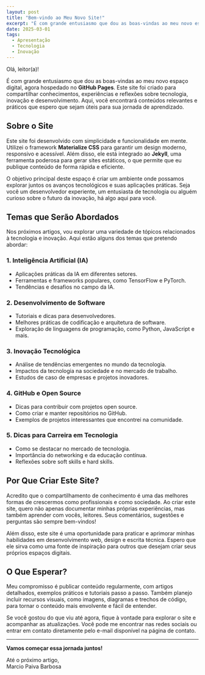 ```yaml
---
layout: post
title: "Bem-vindo ao Meu Novo Site!"
excerpt: "É com grande entusiasmo que dou as boas-vindas ao meu novo espaço digital, agora hospedado no **GitHub Pages**."
date: 2025-03-01
tags:
  - Apresentação
  - Tecnologia
  - Inovação
---
```



Olá, leitor(a)!  

É com grande entusiasmo que dou as boas-vindas ao meu novo espaço digital, agora hospedado no **GitHub Pages**. Este site foi criado para compartilhar conhecimentos, experiências e reflexões sobre tecnologia, inovação e desenvolvimento. Aqui, você encontrará conteúdos relevantes e práticos que espero que sejam úteis para sua jornada de aprendizado.

## Sobre o Site

Este site foi desenvolvido com simplicidade e funcionalidade em mente. Utilizei o framework **Materialize CSS** para garantir um design moderno, responsivo e acessível. Além disso, ele está integrado ao **Jekyll**, uma ferramenta poderosa para gerar sites estáticos, o que permite que eu publique conteúdo de forma rápida e eficiente.

O objetivo principal deste espaço é criar um ambiente onde possamos explorar juntos os avanços tecnológicos e suas aplicações práticas. Seja você um desenvolvedor experiente, um entusiasta de tecnologia ou alguém curioso sobre o futuro da inovação, há algo aqui para você.

## Temas que Serão Abordados

Nos próximos artigos, vou explorar uma variedade de tópicos relacionados à tecnologia e inovação. Aqui estão alguns dos temas que pretendo abordar:

### 1. **Inteligência Artificial (IA)**
   - Aplicações práticas da IA em diferentes setores.
   - Ferramentas e frameworks populares, como TensorFlow e PyTorch.
   - Tendências e desafios no campo da IA.

### 2. **Desenvolvimento de Software**
   - Tutoriais e dicas para desenvolvedores.
   - Melhores práticas de codificação e arquitetura de software.
   - Exploração de linguagens de programação, como Python, JavaScript e mais.

### 3. **Inovação Tecnológica**
   - Análise de tendências emergentes no mundo da tecnologia.
   - Impactos da tecnologia na sociedade e no mercado de trabalho.
   - Estudos de caso de empresas e projetos inovadores.

### 4. **GitHub e Open Source**
   - Dicas para contribuir com projetos open source.
   - Como criar e manter repositórios no GitHub.
   - Exemplos de projetos interessantes que encontrei na comunidade.

### 5. **Dicas para Carreira em Tecnologia**
   - Como se destacar no mercado de tecnologia.
   - Importância do networking e da educação contínua.
   - Reflexões sobre soft skills e hard skills.

## Por Que Criar Este Site?

Acredito que o compartilhamento de conhecimento é uma das melhores formas de crescermos como profissionais e como sociedade. Ao criar este site, quero não apenas documentar minhas próprias experiências, mas também aprender com vocês, leitores. Seus comentários, sugestões e perguntas são sempre bem-vindos!

Além disso, este site é uma oportunidade para praticar e aprimorar minhas habilidades em desenvolvimento web, design e escrita técnica. Espero que ele sirva como uma fonte de inspiração para outros que desejam criar seus próprios espaços digitais.

## O Que Esperar?

Meu compromisso é publicar conteúdo regularmente, com artigos detalhados, exemplos práticos e tutoriais passo a passo. Também planejo incluir recursos visuais, como imagens, diagramas e trechos de código, para tornar o conteúdo mais envolvente e fácil de entender.

Se você gostou do que viu até agora, fique à vontade para explorar o site e acompanhar as atualizações. Você pode me encontrar nas redes sociais ou entrar em contato diretamente pelo e-mail disponível na página de contato.

---

**Vamos começar essa jornada juntos!**

Até o próximo artigo,  
Marcio Paiva Barbosa